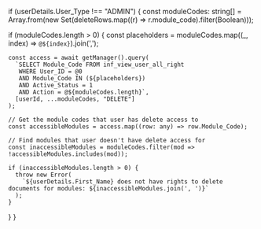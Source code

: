 if (userDetails.User_Type !== "ADMIN") {
  const moduleCodes: string[] = Array.from(new Set(deleteRows.map((r) => r.module_code).filter(Boolean)));
  
  if (moduleCodes.length > 0) {
    const placeholders = moduleCodes.map((_, index) => `@${index}`).join(',');
    
    const access = await getManager().query(
      `SELECT Module_Code FROM inf_view_user_all_right 
       WHERE User_ID = @0 
       AND Module_Code IN (${placeholders}) 
       AND Active_Status = 1 
       AND Action = @${moduleCodes.length}`,
      [userId, ...moduleCodes, "DELETE"]
    );

    // Get the module codes that user has delete access to
    const accessibleModules = access.map((row: any) => row.Module_Code);
    
    // Find modules that user doesn't have delete access for
    const inaccessibleModules = moduleCodes.filter(mod => !accessibleModules.includes(mod));
    
    if (inaccessibleModules.length > 0) {
      throw new Error(
        `${userDetails.First_Name} does not have rights to delete documents for modules: ${inaccessibleModules.join(', ')}`
      );
    }
  }
}